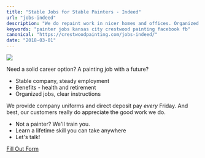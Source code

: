 ```yaml
---
title: "Stable Jobs for Stable Painters - Indeed"
url: "jobs-indeed"
description: "We do repaint work in nicer homes and offices. Organized jobs, great co-workers - and our customers rave. Check us out if you like stable."
keywords: "painter jobs kansas city crestwood painting facebook fb"
canonical: "https://crestwoodpainting.com/jobs-indeed/"
date: "2018-03-01"
---
```


![](/images/Green-transparent.jpg)

Need a solid career option? A painting job with a future?

- Stable company, steady employment
- Benefits - health and retirement
- Organized jobs, clear instructions

We provide company uniforms and direct deposit pay _every_ Friday. And best, our customers really do appreciate the good work we do.

- Not a painter? We'll train you.
- Learn a lifetime skill you can take anywhere
- Let's talk!

[Fill Out Form](https://docs.google.com/forms/d/e/1FAIpQLSe4yLW1ySvQAJtkIGcGFDAynmF9FaTAO0GCJMucpVBm7RkahA/viewform?usp=sf_link)
